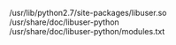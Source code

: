 /usr/lib/python2.7/site-packages/libuser.so  
/usr/share/doc/libuser-python  
/usr/share/doc/libuser-python/modules.txt  
